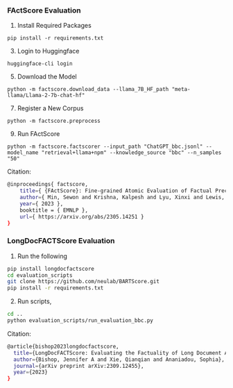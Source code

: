### FActScore Evaluation

1. Install Required Packages
```
pip install -r requirements.txt
```
3. Login to Huggingface
```
huggingface-cli login
```
5. Download the Model
```
python -m factscore.download_data --llama_7B_HF_path "meta-llama/Llama-2-7b-chat-hf"
```
7. Register a New Corpus
```
python -m factscore.preprocess
```
9. Run FActScore
```
python -m factscore.factscorer --input_path "ChatGPT_bbc.jsonl" --model_name "retrieval+llama+npm" --knowledge_source "bbc" --n_samples "50"
```

Citation:
```bash
@inproceedings{ factscore,
    title={ {FActScore}: Fine-grained Atomic Evaluation of Factual Precision in Long Form Text Generation },
    author={ Min, Sewon and Krishna, Kalpesh and Lyu, Xinxi and Lewis, Mike and Yih, Wen-tau and Koh, Pang Wei and Iyyer, Mohit and Zettlemoyer, Luke and Hajishirzi, Hannaneh },
    year={ 2023 },
    booktitle = { EMNLP },
    url={ https://arxiv.org/abs/2305.14251 }
}
```

### LongDocFACTScore Evaluation

1. Run the following
```bash
pip install longdocfactscore
cd evaluation_scripts
git clone https://github.com/neulab/BARTScore.git
pip install -r requirements.txt
```
2. Run scripts,
```bash 
cd ..
python evaluation_scripts/run_evaluation_bbc.py
```

Citation:
```bash
@article{bishop2023longdocfactscore,
  title={LongDocFACTScore: Evaluating the Factuality of Long Document Abstractive Summarisation},
  author={Bishop, Jennifer A and Xie, Qianqian and Ananiadou, Sophia},
  journal={arXiv preprint arXiv:2309.12455},
  year={2023}
}
```
